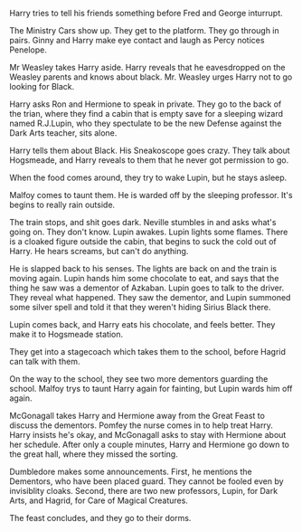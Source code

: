 Harry tries to tell his friends something before Fred and George inturrupt.

The Ministry Cars show up. They get to the platform. They go through in pairs.
Ginny and Harry make eye contact and laugh as Percy notices Penelope.

Mr Weasley takes Harry aside. Harry reveals that he eavesdropped on the Weasley
parents and knows about black. Mr. Weasley urges Harry not to go looking for
Black.

Harry asks Ron and Hermione to speak in private. They go to the back of the
trian, where they find a cabin that is empty save for a sleeping wizard named
R.J.Lupin, who they spectulate to be the new Defense against the Dark Arts
teacher, sits alone.

Harry tells them about Black. His Sneakoscope goes crazy. They talk about
Hogsmeade, and Harry reveals to them that he never got permission to go.

When the food comes around, they try to wake Lupin, but he stays asleep.

Malfoy comes to taunt them. He is warded off by the sleeping professor. It's
begins to really rain outside.

The train stops, and shit goes dark. Neville stumbles in and asks what's going
on. They don't know. Lupin awakes. Lupin lights some flames. There is a cloaked
figure outside the cabin, that begins to suck the cold out of Harry. He hears
screams, but can't do anything.

He is slapped back to his senses. The lights are back on and the train is
moving again. Lupin hands him some chocolate to eat, and says that the thing he
saw was a dementor of Azkaban. Lupin goes to talk to the driver. They reveal
what happened. They saw the dementor, and Lupin summoned some silver spell and
told it that they weren't hiding Sirius Black there.

Lupin comes back, and Harry eats his chocolate, and feels better. They make it
to Hogsmeade station.

They get into a stagecoach which takes them to the school, before Hagrid can
talk with them.

On the way to the school, they see two more dementors guarding the school.
Malfoy trys to taunt Harry again for fainting, but Lupin wards him off again.

McGonagall takes Harry and Hermione away from the Great Feast to discuss the
dementors. Pomfey the nurse comes in to help treat Harry. Harry insists he's
okay, and McGonagall asks to stay with Hermione about her schedule. After only
a couple minutes, Harry and Hermione go down to the great hall, where they
missed the sorting.

Dumbledore makes some announcements. First, he mentions the Dementors, who have
been placed guard. They cannot be fooled even by invisiblity cloaks. Second,
there are two new professors, Lupin, for Dark Arts, and Hagrid, for Care of
Magical Creatures.

The feast concludes, and they go to their dorms.
